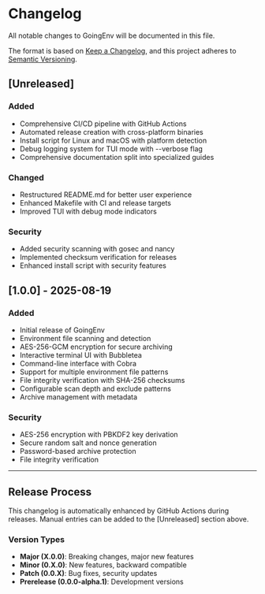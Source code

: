 # Changelog

All notable changes to GoingEnv will be documented in this file.

The format is based on [Keep a Changelog](https://keepachangelog.com/en/1.0.0/),
and this project adheres to [Semantic Versioning](https://semver.org/spec/v2.0.0.html).

## [Unreleased]

### Added
- Comprehensive CI/CD pipeline with GitHub Actions
- Automated release creation with cross-platform binaries
- Install script for Linux and macOS with platform detection
- Debug logging system for TUI mode with --verbose flag
- Comprehensive documentation split into specialized guides

### Changed
- Restructured README.md for better user experience
- Enhanced Makefile with CI and release targets
- Improved TUI with debug mode indicators

### Security
- Added security scanning with gosec and nancy
- Implemented checksum verification for releases
- Enhanced install script with security features

## [1.0.0] - 2025-08-19

### Added
- Initial release of GoingEnv
- Environment file scanning and detection
- AES-256-GCM encryption for secure archiving
- Interactive terminal UI with Bubbletea
- Command-line interface with Cobra
- Support for multiple environment file patterns
- File integrity verification with SHA-256 checksums
- Configurable scan depth and exclude patterns
- Archive management with metadata

### Security
- AES-256 encryption with PBKDF2 key derivation
- Secure random salt and nonce generation
- Password-based archive protection
- File integrity verification

---

## Release Process

This changelog is automatically enhanced by GitHub Actions during releases.
Manual entries can be added to the [Unreleased] section above.

### Version Types

- **Major (X.0.0)**: Breaking changes, major new features
- **Minor (0.X.0)**: New features, backward compatible
- **Patch (0.0.X)**: Bug fixes, security updates
- **Prerelease (0.0.0-alpha.1)**: Development versions